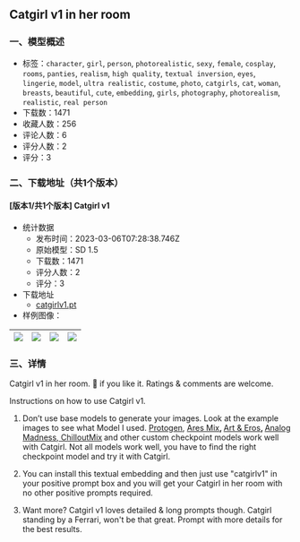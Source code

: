 ## Catgirl v1 in her room
### 一、模型概述

- 标签：`character`, `girl`, `person`, `photorealistic`, `sexy`, `female`, `cosplay`, `rooms`, `panties`, `realism`, `high quality`, `textual inversion`, `eyes`, `lingerie`, `model`, `ultra realistic`, `costume`, `photo`, `catgirls`, `cat`, `woman`, `breasts`, `beautiful`, `cute`, `embedding`, `girls`, `photography`, `photorealism`, `realistic`, `real person`
- 下载数：1471
- 收藏人数：256
- 评论人数：6
- 评分人数：2
- 评分：3

### 二、下载地址（共1个版本）

#### [版本1/共1个版本] Catgirl v1

- 统计数据
  - 发布时间：2023-03-06T07:28:38.746Z
  - 原始模型：SD 1.5
  - 下载数：1471
  - 评分人数：2
  - 评分：3
- 下载地址
  - [catgirlv1.pt](https://civitai.com/api/download/models/9646)
- 样例图像：

| <img src="https://image.civitai.com/xG1nkqKTMzGDvpLrqFT7WA/a8790676-a2c4-4c4f-cd85-43d909d66800/width=450/99196.jpeg" /> | <img src="https://image.civitai.com/xG1nkqKTMzGDvpLrqFT7WA/494d8f91-9c14-48d2-7656-d1307f4e7d00/width=450/99314.jpeg" /> | <img src="https://image.civitai.com/xG1nkqKTMzGDvpLrqFT7WA/8080c989-57cc-42d8-9d34-fda10c05d400/width=450/93215.jpeg" /> | <img src="https://image.civitai.com/xG1nkqKTMzGDvpLrqFT7WA/a4cbec22-8403-4873-f347-09ef45639700/width=450/93217.jpeg" /> |
| ---- | ---- | ---- | ---- |


### 三、详情
<p>Catgirl v1 in her room. 🧡 if you like it. Ratings &amp; comments are welcome.</p><p></p><p>Instructions on how to use Catgirl v1.</p><ol><li><p>Don’t use base models to generate your images. Look at the example images to see what Model I used. <a target="_blank" rel="ugc" href="https://civitai.com/models/3666/protogen-x34-photorealism-official-release">Protogen</a>, <a target="_blank" rel="ugc" href="https://civitai.com/models/6931/ares-mix">Ares Mix</a><strong>, </strong><a target="_blank" rel="ugc" href="https://civitai.com/models/3950/art-and-eros-aeros-a-tribute-to-beauty">Art &amp; Eros</a><strong>, </strong><a target="_blank" rel="ugc" href="https://civitai.com/models/8030/analog-madness">Analog Madness, </a><a target="_blank" rel="ugc" href="https://civitai.com/models/6424">ChilloutMix</a><strong> </strong>and other custom checkpoint models work well with Catgirl. Not all models work well, you have to find the right checkpoint model and try it with Catgirl.</p></li><li><p>You can install this textual embedding and then just use "catgirlv1" in your positive prompt box and you will get your Catgirl in her room with no other positive prompts required.</p></li><li><p>Want more? Catgirl v1 loves detailed &amp; long prompts though. Catgirl standing by a Ferrari, won't be that great. Prompt with more details for the best results.</p></li></ol>